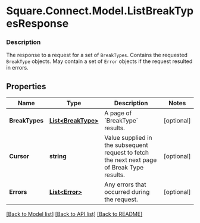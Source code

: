 # Square.Connect.Model.ListBreakTypesResponse

### Description

The response to a request for a set of `BreakTypes`. Contains the requested `BreakType` objects. May contain a set of `Error` objects if the request resulted in errors.

## Properties

Name | Type | Description | Notes
------------ | ------------- | ------------- | -------------
**BreakTypes** | [**List&lt;BreakType&gt;**](BreakType.md) |  A page of &#x60;BreakType&#x60; results. | [optional] 
**Cursor** | **string** | Value supplied in the subsequent request to fetch the next next page of Break Type results. | [optional] 
**Errors** | [**List&lt;Error&gt;**](Error.md) | Any errors that occurred during the request. | [optional] 



[[Back to Model list]](../README.md#documentation-for-models) [[Back to API list]](../README.md#documentation-for-api-endpoints) [[Back to README]](../README.md)

